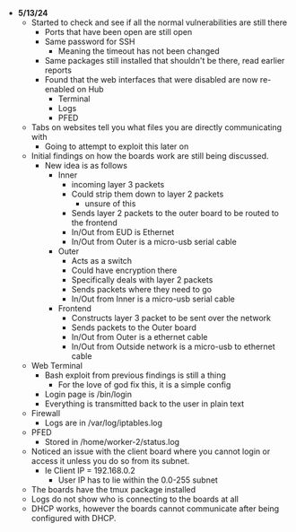 - **5/13/24**
	- Started to check and see if all the normal vulnerabilities are still there
		- Ports that have been open are still open
		- Same password for SSH
			- Meaning the timeout has not been changed
		- Same packages still installed that shouldn't be there, read earlier reports
		- Found that the web interfaces that were disabled are now re-enabled on Hub
			- Terminal
			- Logs
			- PFED
	- Tabs on websites tell you what files you are directly communicating with
		- Going to attempt to exploit this later on
	- Initial findings on how the boards work are still being discussed.
		- New idea is as follows
			- Inner
				- incoming layer 3 packets
				- Could strip them down to layer 2 packets
					- unsure of this
				- Sends layer 2 packets to the outer board to be routed to the frontend
				- In/Out from EUD is Ethernet
				- In/Out from Outer is a micro-usb serial cable
			- Outer
				- Acts as a switch
				- Could have encryption there
				- Specifically deals with layer 2 packets
				- Sends packets where they need to go
				- In/Out from Inner is a micro-usb serial cable
			- Frontend
				- Constructs layer 3 packet to be sent over the network
				- Sends packets to the Outer board
				- In/Out from Outer is a ethernet cable
				- In/Out from Outside network is a micro-usb to ethernet cable
	- Web Terminal
		- Bash exploit from previous findings is still a thing
			- For the love of god fix this, it is a simple config
		- Login page is /bin/login
		- Everything is transmitted back to the user in plain text
	- Firewall
		- Logs are in /var/log/iptables.log
	- PFED
		- Stored in /home/worker-2/status.log
	- Noticed an issue with the client board where you cannot login or access it unless you do so from its subnet.
		- Ie Client IP = 192.168.0.2
			- User IP has to lie within the 0.0-255 subnet
	- The boards have the tmux package installed
	- Logs do not show who is connecting to the boards at all
	- DHCP works, however the boards cannot communicate after being configured with DHCP. 
